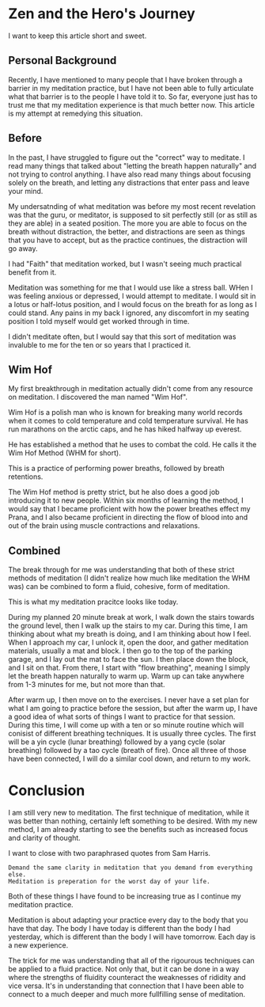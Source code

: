 # Zen and the Hero's Journey

I want to keep this article short and sweet.

## Personal Background

Recently, I have mentioned to many people that I have broken through a barrier
in my meditation practice, but I have not been able to fully articulate what
that barrier is to the people I have told it to. So far, everyone just has to
trust me that my meditation experience is that much better now. This article is
my attempt at remedying this situation.

## Before

In the past, I have struggled to figure out the "correct" way to meditate. I
read many things that talked about "letting the breath happen naturally" and
not trying to control anything. I have also read many things about focusing
solely on the breath, and letting any distractions that enter pass and leave
your mind.

My undersatnding of what meditation was before my most recent revelation was
that the guru, or meditator, is supposed to sit perfectly still (or as still as
they are able) in a seated position. The more you are able to focus on the
breath without distraction, the better, and distractions are seen as things
that you have to accept, but as the practice continues, the distraction will
go away.

I had "Faith" that meditation worked, but I wasn't seeing much practical
benefit from it.

Meditation was something for me that I would use like a stress ball. WHen I was
feeling anxious or depressed, I would attempt to meditate. I would sit in a
lotus or half-lotus position, and I would focus on the breath for as long as I
could stand. Any pains in my back I ignored, any discomfort in my seating
position I told myself would get worked through in time.

I didn't meditate often, but I would say that this sort of meditation was
invaluble to me for the ten or so years that I practiced it.

## Wim Hof

My first breakthrough in meditation actually didn't come from any resource on
meditation. I discovered the man named "Wim Hof".

Wim Hof is a polish man who is known for breaking many world records when it
comes to cold temperature and cold temperature survival. He has run marathons
on the arctic caps, and he has hiked halfway up everest.

He has established a method that he uses to combat the cold. He calls it the
Wim Hof Method (WHM for short).

This is a practice of performing power breaths, followed by breath retentions.

The Wim Hof method is pretty strict, but he also does a good job introducing it
to new people. Within six months of learning the method, I would say that I
became proficient with how the power breathes effect my Prana, and I also
became proficient in directing the flow of blood into and out of the brain
using muscle contractions and relaxations.

## Combined

The break through for me was understanding that both of these strict methods of
meditation (I didn't realize how much like meditation the WHM was) can be
combined to form a fluid, cohesive, form of meditation.

This is what my meditation pracitce looks like today.

During my planned 20 minute break at work, I walk down the stairs towards the
ground level, then I walk up the stairs to my car. During this time, I am
thinking about what my breath is doing, and I am thinking about how I feel.
When I approach my car, I unlock it, open the door, and gather meditation
materials, usually a mat and block. I then go to the top of the parking garage,
and I lay out the mat to face the sun. I then place down the block, and I sit
on that. From there, I start with "flow breathing", meaning I simply let the
breath happen naturally to warm up. Warm up can take anywhere from 1-3 minutes
for me, but not more than that.

After warm up, I then move on to the exercises. I never have a set plan for
what I am going to practice before the session, but after the warm up, I have a
good idea of what sorts of things I want to practice for that session. During
this time, I will come up with a ten or so minute routine which will conisist
of different breathing techniques. It is usually three cycles. The first will
be a yin cycle (lunar breathing) followed by a yang cycle (solar breathing)
followed by a tao cycle (breath of fire). Once all three of those have been
connected, I will do a similar cool down, and return to my work.

# Conclusion

I am still very new to meditation. The first technique of meditation, while it
was better than nothing, certainly left something to be desired. With my new
method, I am already starting to see the benefits such as increased focus and
clarity of thought.

I want to close with two paraphrased quotes from Sam Harris.

    Demand the same clarity in meditation that you demand from everything else.
    Meditation is preperation for the worst day of your life.

Both of these things I have found to be increasing true as I continue my
meditation practice.

Meditation is about adapting your practice every day to the body that you have
that day. The body I have today is different than the body I had yesterday,
which is different than the body I will have tomorrow. Each day is a new
experience.

The trick for me was understanding that all of the rigourous techniques can be
applied to a fluid practice. Not only that, but it can be done in a way where
the strengths of fluidity counteract the weaknesses of rididity and vice versa.
It's in understanding that connection that I have been able to connect to a
much deeper and much more fullfilling sense of meditation.
